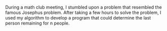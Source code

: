 During a math club meeting, I stumbled upon a problem that resembled the famous Josephus problem. After taking a few hours to solve the problem, I used my algorithm to develop a program that could determine the last person remaining for n people.
